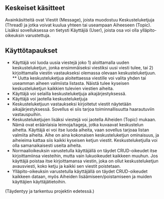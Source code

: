 ## Keskeiset käsitteet

Avainkäsitteitä ovat Viestit (Message), joista muodostuu Keskusteluketjuja (Thread) ja jotka voivat kuulua yhteen tai useampaan Aiheeseen (Topic). Lisäksi sovelluksessa on tietysti Käyttäjiä (User), joista osa voi olla ylläpito-oikeuksin varustettuja.

## Käyttötapaukset

* Käyttäjä voi luoda uusia viestejä joko 1) aloittamalla uuden keskusteluketjun, jonka ensimmäiseksi viestiksi uusi viesti tulee, tai 2) kirjoittamalla viestin vastaukseksi olemassa olevaan keskusteluketjuun.
** Uutta keskusteluketjua aloitettaessa viestille voi valita yhden tai useamman aiheen valmiista listasta. Näistä tulee kyseisen keskusteluketjun kaikkien tulevien viestien aiheita.
* Käyttäjä voi selailla keskusteluketjuja aikajärjestyksessä.
* Käyttäjä voi jaotella keskusteluketjuja 
* Keskusteluketjuun vastaukseksi kirjoitetut viestit näytetään aikajärjestyksessä. Sovellus ei siis tarjoa toiminnallisuutta haarautuviin vastauspuihin.
* Keskusteluketjujen lisäksi viestejä voi jaotella Aiheiden (Topic) mukaan. Nämä ovat eräänlaisia leimoja/tageja, jotka kuvaavat keskustelun aihetta. Käyttäjä ei voi itse luoda aiheita, vaan sovellus tarjoaa listan valmiita aiheita. Aihe on aina kokonaisen keskusteluketjun ominaisuus, ja aiheieima kattaa siis kaikki kyseisen ketjun viestit. Keskusteluketjulla voi olla samanaikaisesti useita aiheita.
* Normaalioikeuksin varustetulla käyttäjällä on täydet CRUD-oikeudet itse kirjoittamiinsa viesteihin, mutta vain lukuoikeudet kaikkeen muuhun. Jos käyttäjä poistaa itse kirjoittamansa viestin, joka on ollut keskusteluketjun avausviesti, koko ketju ja kaikki sen viestit poistetaan.
* Ylläpito-oikeuksin varustetulla käyttäjällä on täydet CRUD-oikeudet kaikkeen dataan, myös Aiheiden lisäämiseen/poistamiseen ja muiden käyttäjien käyttäjätietoihin.

(Täydentyy ja tarkentuu projektin edetessä.)
